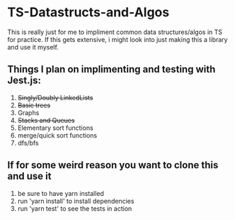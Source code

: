# TS-Datastructs-and-Algos
This is really just for me to impliment common data structures/algos in TS for practice. 
If this gets extensive, i might look into just making this a library and use it myself. 


## Things I plan on implimenting and testing with Jest.js:

1. ~~Singly/Doubly LinkedLists~~
2. ~~Basic trees~~
3. Graphs
4. ~~Stacks and Queues~~
5. Elementary sort functions
6. merge/quick sort functions
7. dfs/bfs

## If for some weird reason you want to clone this and use it
1. be sure to have yarn installed 
2. run 'yarn install' to install dependencies 
3. run 'yarn test' to see the tests in action
